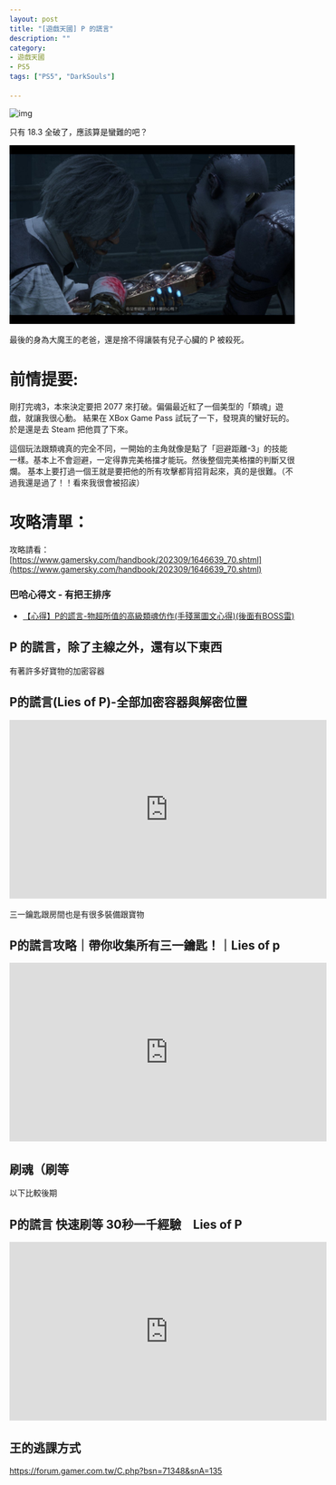 ```yaml
---
layout: post
title: "[遊戲天國] P 的謊言"
description: ""
category: 
- 遊戲天國
- PS5
tags: ["PS5", "DarkSouls"]

---
```


![img](../images/2022/(null))

只有 18.3 全破了，應該算是蠻難的吧？



![img](../images/2022/(null)-20231020223451168.(null))

最後的身為大魔王的老爸，還是捨不得讓裝有兒子心臟的 P 被殺死。


# 前情提要:

剛打完魂3，本來決定要把 2077 來打破。偏偏最近紅了一個美型的「類魂」遊戲，就讓我很心動。 結果在 XBox Game Pass 試玩了一下，發現真的蠻好玩的。 於是還是去 Steam 把他買了下來。

這個玩法跟類魂真的完全不同，一開始的主角就像是點了「迴避距離-3」的技能一樣。基本上不會迴避，一定得靠完美格擋才能玩。然後整個完美格擋的判斷又很爛。 基本上要打過一個王就是要把他的所有攻擊都背招背起來，真的是很難。（不過我還是過了！！看來我很會被招誒）



# 攻略清單：



攻略請看： [https://www.gamersky.com/handbook/202309/1646639_70.shtml](https://www.gamersky.com/handbook/202309/1646639_70.shtml)

 

### 巴哈心得文 - 有把王排序

- [【心得】P的謊言-物超所值的高級類魂仿作(手殘黨圖文心得)(後面有BOSS雷)](https://forum.gamer.com.tw/C.php?bsn=60645&snA=9000)



## P 的謊言，除了主線之外，還有以下東西

有著許多好寶物的加密容器

## P的謊言(Lies of P)-全部加密容器與解密位置

<iframe width="560" height="315" src="https://www.youtube.com/embed/shtSADzXPKE?si=i8VT8tkAlEw2dePv" title="YouTube video player" frameborder="0" allow="accelerometer; autoplay; clipboard-write; encrypted-media; gyroscope; picture-in-picture; web-share" allowfullscreen></iframe>



三一鑰匙跟房間也是有很多裝備跟寶物

##  P的謊言攻略｜帶你收集所有三一鑰匙！｜Lies of p



<iframe width="560" height="315" src="https://www.youtube.com/embed/05KlHjDgwVg?si=17gtN6g_YdD2kmYH" title="YouTube video player" frameborder="0" allow="accelerometer; autoplay; clipboard-write; encrypted-media; gyroscope; picture-in-picture; web-share" allowfullscreen></iframe>

## 刷魂（刷等

以下比較後期

## P的謊言 快速刷等 30秒一千經驗　Lies of P

<iframe width="560" height="315" src="https://www.youtube.com/embed/m2ZqQgG_yLc?si=MIsq3wnG4JlN3j9l" title="YouTube video player" frameborder="0" allow="accelerometer; autoplay; clipboard-write; encrypted-media; gyroscope; picture-in-picture; web-share" allowfullscreen></iframe>



## 王的逃課方式

https://forum.gamer.com.tw/C.php?bsn=71348&snA=135
